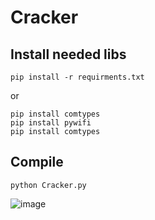# Cracker

## Install needed libs
```
pip install -r requirments.txt
```
or
```
pip install comtypes
pip install pywifi
pip install comtypes
```

## Compile

```
python Cracker.py
```
![image](https://user-images.githubusercontent.com/54809176/199937085-22a1815e-06d4-41a7-8e58-d7f563a66da5.png)
